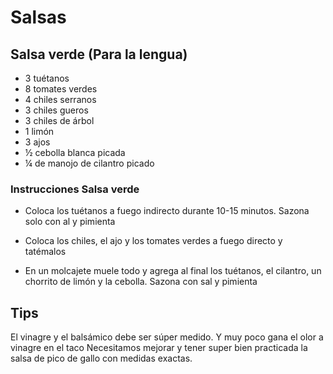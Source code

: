 # Salsas

## Salsa verde (Para la lengua)

* 3 tuétanos
* 8 tomates verdes
* 4 chiles serranos
* 3 chiles gueros
* 3 chiles de árbol
* 1 limón
* 3 ajos
* ½ cebolla blanca picada
* ¼ de manojo de cilantro picado

### Instrucciones Salsa verde

* Coloca los tuétanos a fuego indirecto durante 10-15 minutos. Sazona solo con al y pimienta

* Coloca los chiles, el ajo y los tomates verdes a fuego directo y tatémalos

* En un molcajete muele todo y agrega al final los tuétanos, el cilantro, un chorrito de limón y la cebolla. Sazona con sal y pimienta

## Tips

El vinagre y el balsámico debe ser súper medido. Y muy poco gana el olor a vinagre en el taco
Necesitamos mejorar y tener super bien practicada la salsa de pico de gallo con medidas exactas.